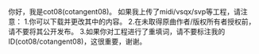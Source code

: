 你好，我是cot08(cotangent08)。
如果我上传了midi/vsqx/svp等工程，请注意：
1.你可以下载并更改其中的内容。
2.在未取得原曲作者/版权所有者授权前，请不要将其公开发布。
3.如果你对工程进行了重填词，请不要标注我的ID(cot08/cotangent08)，这很重要，谢谢。
